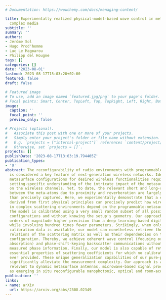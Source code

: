 ```yaml
---
# Documentation: https://wowchemy.com/docs/managing-content/

title: Experimentally realized physical-model-based wave control in metasurface-programmable
  complex media
subtitle: ''
summary: ''
authors:
- Jérôme Sol
- Hugo Prod'homme
- Luc Le Magoarou
- Philipp del Hougne
tags: []
categories: []
date: '2023-08-01'
lastmod: 2023-08-17T15:03:20+02:00
featured: false
draft: false

# Featured image
# To use, add an image named `featured.jpg/png` to your page's folder.
# Focal points: Smart, Center, TopLeft, Top, TopRight, Left, Right, BottomLeft, Bottom, BottomRight.
image:
  caption: ''
  focal_point: ''
  preview_only: false

# Projects (optional).
#   Associate this post with one or more of your projects.
#   Simply enter your project's folder or file name without extension.
#   E.g. `projects = ["internal-project"]` references `content/project/deep-learning/index.md`.
#   Otherwise, set `projects = []`.
projects: []
publishDate: '2023-08-17T13:03:19.794405Z'
publication_types:
- '0'
abstract: The reconfigurability of radio environments with programmable metasurfaces
  is considered a key feature of next-generation wireless networks. Identifying suitable
  metasurface configurations for desired wireless functionalities requires a precise
  setting-specific understanding of the intricate impact of the metasurface configuration
  on the wireless channels. Yet, to date, the relevant short and long-range correlations
  between the meta-atoms due to proximity and reverberation are largely ignored rather
  than precisely captured. Here, we experimentally demonstrate that a compact model
  derived from first physical principles can precisely predict how wireless channels
  in complex scattering environments depend on the programmable-metasurface configuration.
  The model is calibrated using a very small random subset of all possible metasurface
  configurations and without knowing the setup's geometry. Our approach achieves two
  orders of magnitude higher precision than a deep learning-based digital-twin benchmark
  while involving hundred times fewer parameters. Strikingly, when only phaseless
  calibration data is available, our model can nonetheless retrieve the precise phase
  relations of the scattering matrix as well as their dependencies on the metasurface
  configuration. Thereby, we achieve coherent wave control (focusing or enhancing
  absorption) and phase-shift-keying backscatter communications without ever having
  measured phase information. Finally, our model is also capable of retrieving the
  essential properties of scattering coefficients for which no calibration data was
  ever provided. These unique generalization capabilities of our pure-physics model
  significantly alleviate the measurement complexity. Our approach is also directly
  relevant to dynamic metasurface antennas, microwave-based signal processors as well
  as emerging in situ reconfigurable nanophotonic, optical and room-acoustical systems.
publication: ''
links:
- name: arXiv
  url: https://arxiv.org/abs/2308.02349
---
```

